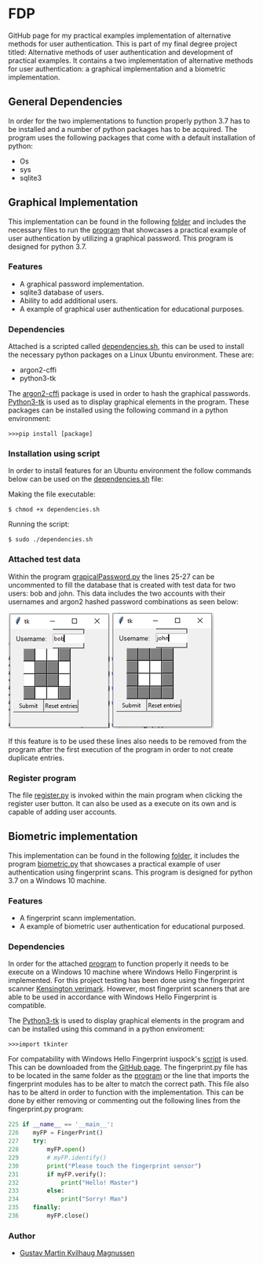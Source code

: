 # FDP
GitHub page for my practical examples implementation of alternative methods for user authentication. This is part of my final degree project titled: Alternative methods of user authentication and development of practical examples. It contains a two implementation of alternative methods for user authentication: a graphical implementation and a biometric implementation.

## General Dependencies

In order for the two implementations to function properly python 3.7 has to be installed and a number of python packages has to be acquired. The program uses the following packages that come with a default installation of python:

* Os
* sys
* sqlite3

## Graphical Implementation

This implementation can be found in the following [folder](https://github.com/Gustav-Magnussen/FDP/tree/main/graphical) and includes the necessary files to run the [program](https://github.com/Gustav-Magnussen/FDP/blob/main/graphical/graphicalPassword_3.py) that showcases a practical example of user authentication by utilizing a graphical password. This program is designed for python 3.7.

### Features

* A graphical password implementation.
* sqlite3 database of users.
* Ability to add additional users.
* A example of graphical user authentication for educational purposes.

### Dependencies

Attached is a scripted called [dependencies.sh](https://raw.githubusercontent.com/Gustav-Magnussen/FDP/main/dependencies.sh), this can be used to install the necessary python packages on a Linux Ubuntu environment. These are:

* argon2-cffi
* python3-tk

The [argon2-cffi](https://pypi.org/project/argon2-cffi/) package is used in order to hash the graphical passwords. [Python3-tk](https://docs.python.org/3/library/tkinter.html) is used as to display graphical elements in the program. These packages can be installed using the following command in a python environment:

```
>>>pip install [package]
```

### Installation using script

In order to install features for an Ubuntu environment the follow commands below can be used on the [dependencies.sh](https://raw.githubusercontent.com/Gustav-Magnussen/FDP/main/dependencies.sh) file:

Making the file executable:
```
$ chmod +x dependencies.sh
```
Running the script:
```
$ sudo ./dependencies.sh
```
### Attached test data

Within the program [grapicalPassword.py](https://raw.githubusercontent.com/Gustav-Magnussen/FDP/main/graphical/graphicalPassword_3.py) the lines 25-27 can be uncommented to fill the database that is created with test data for two users: bob and john. This data includes the two accounts with their usernames and argon2 hashed password combinations as seen below:

![User entry for account bob](https://github.com/Gustav-Magnussen/FDP/blob/main/graphical/images/bob.png)
![User entry for account john](https://github.com/Gustav-Magnussen/FDP/blob/main/graphical/images/john.png)

If this feature is to be used these lines also needs to be removed from the program after the first execution of the program in order to not create duplicate entries.

### Register program

The file [register.py](https://github.com/Gustav-Magnussen/FDP/blob/main/graphical/register_2.py) is invoked within the main program when clicking the register user button. It can also be used as a execute on its own and is capable of adding user accounts. 

## Biometric implementation

This implementation can be found in the following [folder](https://github.com/Gustav-Magnussen/FDP/tree/main/biometric), it includes the program [biometric.py](https://github.com/Gustav-Magnussen/FDP/blob/main/biometric/biometric.py) that showcases a practical example of user authentication using fingerprint scans. This program is designed for python 3.7 on a Windows 10 machine.

### Features

* A fingerprint scann implementation.
* A example of biometric user authentication for educational purposed.

### Dependencies 

In order for the attached [program](https://github.com/Gustav-Magnussen/FDP/blob/main/biometric/biometric.py) to function properly it needs to be execute on a Windows 10 machine where Windows Hello Fingerprint is implemented. For this project testing has been done using the fingerprint scanner [Kensington verimark](https://www.kensington.com/software/verimark-setup/verimark-setup-guide/). However, most fingerprint scanners that are able to be used in accordance with Windows Hello Fingerprint is compatible. 

The [Python3-tk](https://docs.python.org/3/library/tkinter.html) is used to display graphical elements in the program and can be installed using this command in a python enviroment:

```
>>>import tkinter
```

For compatability with Windows Hello Fingerprint iuspock's [script](https://github.com/luspock/FingerPrint) is used. This can be downloaded from the [GitHub page](https://github.com/luspock/FingerPrint/blob/master/fingerprint.py). The fingerprint.py file has to be located in the same folder as the [program](https://github.com/Gustav-Magnussen/FDP/blob/main/biometric/biometric.py) or the line that imports the fingerprint modules has to be alter to match the correct path. This file also has to be alterd in order to function with the implementation. This can be done by either removing or commenting out the following lines from the fingerprint.py program:

```python
225 if __name__ == '__main__':
226    myFP = FingerPrint()
227    try:
228        myFP.open()
229        # myFP.identify()
230        print("Please touch the fingerprint sensor")
231        if myFP.verify():
232            print("Hello! Master")
233        else:
234            print("Sorry! Man")
235    finally:
236        myFP.close()
```

### Author
* [Gustav Martin Kvilhaug Magnussen](https://github.com/Gustav-Magnussen)
